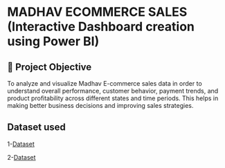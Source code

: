 # MADHAV ECOMMERCE SALES (Interactive Dashboard creation using Power BI)

## 🎯 Project Objective

To analyze and visualize Madhav E-commerce sales data in order to understand overall performance, customer behavior, payment trends, and product profitability across different states and time periods. This helps in making better business decisions and improving sales strategies.

## Dataset used
1-<a href="https://github.com/Nikhil-29-11/Data-Analysis-Dasboard-Power-BI/blob/main/Orders.csv">Dataset</a>

2-<a href="">Dataset</a>
